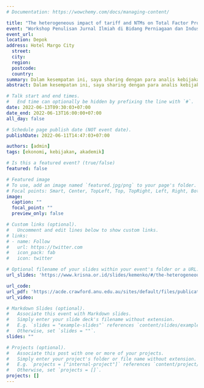 ```yaml
---
# Documentation: https://wowchemy.com/docs/managing-content/

title: "The heterogeneous impact of tariff and NTMs on Total Factor Productivity of Indonesian firms"
event: "Workshop Penulisan Jurnal Ilmiah di Bidang Perniagaan dan Industri Kemenko Perekonomian"
event_url:
location: Depok
address: Hotel Margo City
  street:
  city:
  region:
  postcode:
  country:
summary: Dalam kesempatan ini, saya sharing dengan para analis kebijakan dari Kemenko Perekonomian tentang proses penulisan dan isi dari paper terakhir saya.
abstract: Dalam kesempatan ini, saya sharing dengan para analis kebijakan dari Kemenko Perekonomian tentang proses penulisan dan isi dari paper terakhir saya.

# Talk start and end times.
#   End time can optionally be hidden by prefixing the line with `#`.
date: 2022-06-13T09:30:03+07:00
date_end: 2022-06-13T16:00:00+07:00
all_day: false

# Schedule page publish date (NOT event date).
publishDate: 2022-06-11T14:47:03+07:00

authors: [admin]
tags: [ekonomi, kebijakan, akademik]

# Is this a featured event? (true/false)
featured: false

# Featured image
# To use, add an image named `featured.jpg/png` to your page's folder. 
# Focal points: Smart, Center, TopLeft, Top, TopRight, Left, Right, BottomLeft, Bottom, BottomRight.
image:
  caption: ""
  focal_point: ""
  preview_only: false

# Custom links (optional).
#   Uncomment and edit lines below to show custom links.
# links:
# - name: Follow
#   url: https://twitter.com
#   icon_pack: fab
#   icon: twitter

# Optional filename of your slides within your event's folder or a URL.
url_slides: 'https://www.krisna.or.id/slides/kemenko/#/the-heterogeneous-impact-of-tariff-and-ntms-on-total-factor-productivity-of-indonesian-firms'

url_code:
url_pdf: 'https://acde.crawford.anu.edu.au/sites/default/files/publication/acde_crawford_anu_edu_au/2021-09/acde_gupta_2021_21.pdf'
url_video:

# Markdown Slides (optional).
#   Associate this event with Markdown slides.
#   Simply enter your slide deck's filename without extension.
#   E.g. `slides = "example-slides"` references `content/slides/example-slides.md`.
#   Otherwise, set `slides = ""`.
slides: ""

# Projects (optional).
#   Associate this post with one or more of your projects.
#   Simply enter your project's folder or file name without extension.
#   E.g. `projects = ["internal-project"]` references `content/project/deep-learning/index.md`.
#   Otherwise, set `projects = []`.
projects: []
---
```


